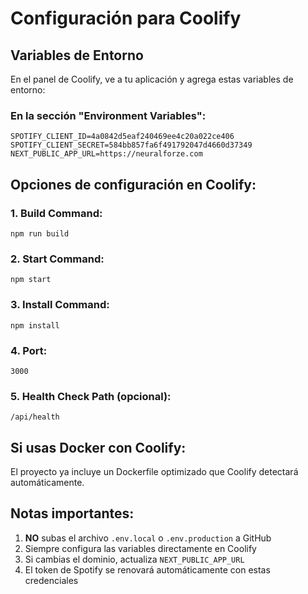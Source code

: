 # Configuración para Coolify

## Variables de Entorno

En el panel de Coolify, ve a tu aplicación y agrega estas variables de entorno:

### En la sección "Environment Variables":

```
SPOTIFY_CLIENT_ID=4a0842d5eaf240469ee4c20a022ce406
SPOTIFY_CLIENT_SECRET=584bb857fa6f491792047d4660d37349
NEXT_PUBLIC_APP_URL=https://neuralforze.com
```

## Opciones de configuración en Coolify:

### 1. Build Command:
```
npm run build
```

### 2. Start Command:
```
npm start
```

### 3. Install Command:
```
npm install
```

### 4. Port:
```
3000
```

### 5. Health Check Path (opcional):
```
/api/health
```

## Si usas Docker con Coolify:

El proyecto ya incluye un Dockerfile optimizado que Coolify detectará automáticamente.

## Notas importantes:

1. **NO** subas el archivo `.env.local` o `.env.production` a GitHub
2. Siempre configura las variables directamente en Coolify
3. Si cambias el dominio, actualiza `NEXT_PUBLIC_APP_URL`
4. El token de Spotify se renovará automáticamente con estas credenciales